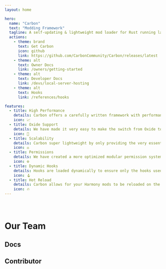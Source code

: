 ```yaml
---
layout: home

hero:
  name: "Carbon"
  text: "Modding Framework"
  tagline: A self-updating & lightweight mod loader for Rust running latest C# and Harmony for the best performance, fully compatible with Oxide.
  actions:
    - theme: brand
      text: Get Carbon
      icon: github
      link: https://github.com/CarbonCommunity/Carbon/releases/latest
    - theme: alt
      text: Owner Docs
      link: /owners/getting-started
    - theme: alt
      text: Developer Docs
      link: /devs/local-server-hosting
    - theme: alt
      text: Hooks
      link: /references/hooks

features:
  - title: High Performance
    details: Carbon offers a carefully written framework with performance as the number one factor to provide an even better experience for your players.
    icon: 📈
  - title: Oxide Support
    details: We have made it very easy to make the switch from Oxide to Carbon by keeping the folder/plugin structure the same. <a class="textLink" href="/owners/oxide-porting">Learn more</a>
    icon: 🎯
  - title: Scalability
    details: Carbon super lightweight by only providing the very essential hooks needed, keeping things vanilla when there are no changes made by plugins.
    icon: ⚖️
  - title: Permissions
    details: We have created a more optimized modular permission system that allows for users to create thier own serializers. <a class="textLink" href="/devs/core/permissions">Learn more</a>
    icon: ⚙️
  - title: Dynamic Hooks
    details: Hooks are loaded dynamically to ensure only the hooks used by plugins are loaded. This eliminates a ton of redundant calls and will improve the performance of your server. <a class="textLink" href="/references/hooks">Learn more</a>
    icon: 🪝
  - title: Hot Reload
    details: Carbon allows for your Harmony mods to be reloaded on the fly when changes are made.
    icon: 🔥
---
```


<script setup>
import { VPTeamMembers } from 'vitepress/theme'

const mainMembers = [
  {
    avatar: '/team/Raul.webp',
    name: 'Raul',
    title: 'Creator',
    links: [
      { icon: 'github', link: 'https://github.com/raulssorban' },
      { icon: 'twitter', link: 'https://twitter.com/raulssorban' },
      { icon: 'cf', link: 'https://codefling.com/raul' }
    ]
  },
  {
    avatar: '/team/Death.webp',
    name: 'Death',
    title: 'Co-Producer',
    links: [
      { icon: 'github', link: 'https://github.com/Deathicated' },
      { icon: 'cf', link: 'https://codefling.com/death' }
    ]
  },
  {
    avatar: '/team/MalS.webp',
    name: 'MalS',
    title: 'Moderator',
    links: [
      { icon: 'cf', link: 'https://codefling.com/mals' }
    ]
  },
  {
    avatar: '/team/Steenamaroo.webp',
    name: 'Steenamaroo',
    title: 'Emotional Support',
    links: [
      { icon: 'github', link: 'https://github.com/steenamaroo' },
      { icon: 'cf', link: 'https://codefling.com/steenamaroo' }
    ]
  }
]

const docsMembers = [
  {
    avatar: '/team/Bubbafett.webp',
    name: 'Bubbafett',
    title: 'Documentation',
    links: [
      { icon: 'github', link: 'https://github.com/bubbafett5611' },
      { icon: 'cf', link: 'https://codefling.com/bubbafett' }
    ]
  },
  {
    avatar: '/team/Goo.webp',
    name: 'Goo',
    title: 'Documentation',
    links: [
      { icon: 'github', link: 'https://github.com/purnellbp' },
      { icon: 'cf', link: 'https://codefling.com/goo_' }
    ]
  }
]

const contributorMembers = [
  {
    avatar: '/team/Patrette.webp',
    name: 'Patrette',
    title: 'Contributor',
    links: [
      { icon: 'cf', link: 'https://codefling.com/patrette' }
    ]
  },
  {
    avatar: '/team/ThePitereq.webp',
    name: 'ThePitereq',
    title: 'Contributor',
    links: [
      { icon: 'github', link: 'https://github.com/ThePitereq' },
      { icon: 'cf', link: 'https://codefling.com/thepitereq' }
    ]
  },
  {
    avatar: '/team/DezLife.webp',
    name: 'DezLife',
    title: 'Contributor',
    links: [
      { icon: 'github', link: 'https://github.com/DezLife' },
      { icon: 'cf', link: 'https://codefling.com/dezlife' }
    ]
  },
  {
    avatar: '/team/Kulltero.webp',
    name: 'Kulltero',
    title: 'Contributor',
    links: [
      { icon: 'github', link: 'https://github.com/Kulltero' },
      { icon: 'cf', link: 'https://codefling.com/Kulltero' }
    ]
  },
  {
    avatar: '/team/JakeRich.webp',
    name: 'JakeRich',
    title: 'Contributor',
    links: [
      { icon: 'github', link: 'https://github.com/Jake-Rich' }
    ]
  },
  {
    avatar: '/team/Grimston.webp',
    name: 'Grimston',
    title: 'Contributor',
    links: [
      { icon: 'github', link: 'https://github.com/Grimston' },
      { icon: 'cf', link: 'https://codefling.com/grimston' }
    ]
  },
  {
    avatar: '/team/BillyJoe.webp',
    name: 'BillyJoe',
    title: 'Contributor',
    links: [
      { icon: 'github', link: 'https://github.com/TravisDevLife' },
      { icon: 'cf', link: 'https://codefling.com/Billy-Joe' }
    ]
  },
  {
    avatar: '/team/Farkas.webp',
    name: 'Farkas',
    title: 'Contributor',
    links: [
      { icon: 'github', link: 'https://github.com/farkas1121' },
      { icon: 'cf', link: 'https://codefling.com/farkas' }
    ]
  },
  {
    avatar: '/team/Kopter.webp',
    name: 'Kopter',
    title: 'Contributor',
    links: [
      { icon: 'github', link: 'https://github.com/kop7er' },
      { icon: 'cf', link: 'https://codefling.com/kopter' }
    ]
  },
  {
    avatar: '/team/Hizen.webp',
    name: 'Hizen',
    title: 'Contributor',
    links: [
      { icon: 'github', link: 'https://github.com/hizenxyz' },
      { icon: 'cf', link: 'https://codefling.com/hizenxyz' }
    ]
  },
  {
    avatar: '/team/Whispers88.webp',
    name: 'Whispers88',
    title: 'Contributor',
    links: [
      { icon: 'github', link: 'https://github.com/Whispers88' },
      { icon: 'cf', link: 'https://codefling.com/Whispers88' }
    ]
  },
  {
    avatar: '/team/Raichu.webp',
    name: 'Raichu',
    title: 'Bug Finder',
    links: [
      { icon: 'cf', link: 'https://codefling.com/Raichu' }
    ]
  }
]

</script>

<h1 style="padding-top: 40px;">Our Team</h1>

<VPTeamMembers size="small" :members=mainMembers />

<h2>Docs</h2>
<VPTeamMembers size="small" :members=docsMembers />

<h2>Contributor</h2>
<VPTeamMembers size="small" :members=contributorMembers />
